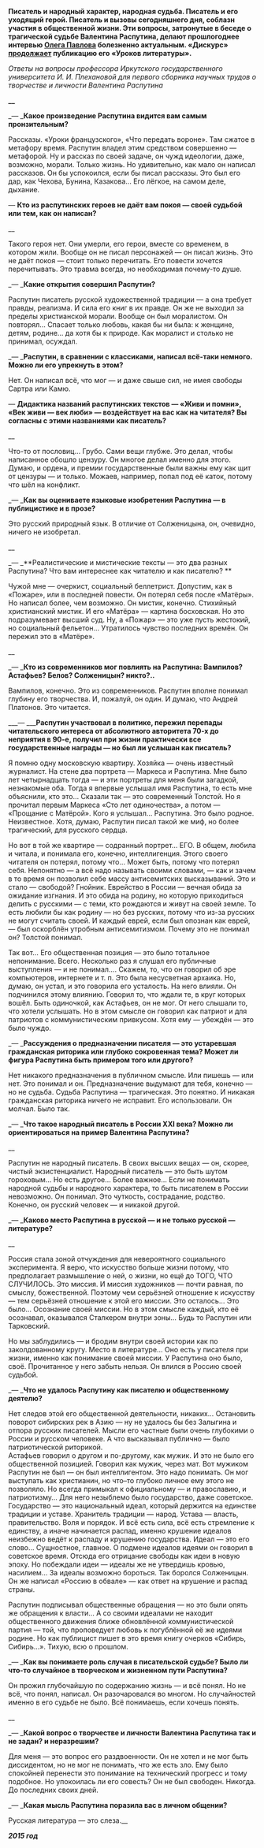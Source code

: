 **Писатель и народный характер, народная судьба. Писатель и его уходящий герой. Писатель и вызовы сегодняшнего дня, соблазн участия в общественной жизни. Эти вопросы, затронутые в беседе о трагической судьбе Валентина Распутина, делают прошлогоднее интервью [Олега Павлова](http://www.opavlov.orc.ru/) болезненно актуальным. «Дискурс» [продолжает](https://discours.io/articles/kultura/pisatel-dolzhen-byt-besstrashnym-no-ne-besstyzhim) публикацию его «Уроков литературы».**

_Ответы на вопросы профессора Иркутского государственного университета И. И. Плехановой для первого сборника научных трудов о творчестве и личности Валентина Распутина_

**__**

_— _**Какое произведение Распутина видится вам самым пронзительным?**

Рассказы. «Уроки французского», «Что передать вороне». Там сжатое в метафору время. Распутин владел этим средством совершенно — метафорой. Ну и рассказ по своей задаче, он чужд идеологии, даже, возможно, морали. Только жизнь. Но удивительно, как мало он написал рассказов. Он бы успокоился, если бы писал рассказы. Это был его дар, как Чехова, Бунина, Казакова… Его лёгкое, на самом деле, дыхание. 

— **Кто из распутинских героев не даёт вам покоя — своей судьбой или тем, как он написан?**

__

Такого героя нет. Они умерли, его герои, вместе со временем, в котором жили. Вообще он не писал персонажей — он писал жизнь. Это не даёт покоя — стоит только перечитать. Его повести хочется перечитывать. Это травма всегда, но необходимая почему-то душе. 

_— _**Какие открытия совершил Распутин?**

Распутин писатель русской художественной традиции — а она требует правды, реализма. И сила его книг в их правде. Он же не выходил за пределы христианской морали. Вообще он был моралистом. Он повторял… Спасает только любовь, какая бы ни была: к женщине, детям, родине… да хотя бы к природе. Как моралист и столько не принимал, осуждал.

_— _**Распутин, в сравнении с классиками, написал всё-таки немного. Можно ли его упрекнуть в этом?**

Нет. Он написал всё, что мог — и даже свыше сил, не имея свободы Сартра или Камю.

— **Дидактика названий распутинских текстов — «Живи и помни», «Век живи — век люби» — воздействует на вас как на читателя? Вы согласны с этими названиями как писатель?**

__

Что-то от пословиц… Грубо. Сами вещи глубже. Это делал, чтобы написанное обошло цензуру. Он многое делал именно для этого. Думаю, и ордена, и премии государственные были важны ему как щит от цензуры — и только. Можаев, например, попал под её каток, потому что шёл на конфликт.

_— _**Как вы оцениваете языковые изобретения Распутина — в публицистике и в прозе?**

Это русский природный язык. В отличие от Солженицына, он, очевидно, ничего не изобретал. 

__

_— _**Реалистические и мистические тексты — это два разных Распутина? Что вам интереснее как читателю и как писателю? **

Чужой мне — очеркист, социальный беллетрист. Допустим, как в «Пожаре», или в последней повести. Он потерял себя после «Матёры». Но написал более, чем возможно. Он мистик, конечно. Стихийный христианский мистик. И его «Матёра» — картина босховская. Но это подразумевает высший суд. Ну, а «Пожар» — это уже пусть жестокий, но социальный фельетон… Утратилось чувство последних времён. Он пережил это в «Матёре».

__

_— _**Кто из современников мог повлиять на Распутина: Вампилов? Астафьев? Белов? Солженицын? никто?..**

Вампилов, конечно. Это из современников. Распутин вполне понимал глубину его творчества. И, пожалуй, он один. И думаю, что Андрей Платонов. Это читается.

___— ___**Распутин участвовал в политике, пережил перепады читательского интереса от абсолютного авторитета 70-х до неприятия в 90-е, получил при жизни практически все государственные награды — но был ли услышан как писатель?**

Я помню одну московскую квартиру. Хозяйка — очень известный журналист. На стене два портрета — Маркеса и Распутина. Мне было лет четырнадцать тогда — и эти портреты для меня были загадкой, незнакомые оба. Тогда я впервые услышал имя Распутина, то есть мне объяснили, кто это… Сказали так — это современный Толстой. Но я прочитал первым Маркеса «Сто лет одиночества», а потом — «Прощание с Матёрой». Кого я услышал… Распутина. Это было родное. Неизвестное. Хотя, думаю, Распутин писал такой же миф, но более трагический, для русского сердца. 

Но вот в той же квартире — содранный портрет… ЕГО. В общем, любила и читала, и понимала его, конечно, интеллигенция. Этого своего читателя он потерял, потому что… Может быть, потому что потерял себя. Непонятно — а всё надо называть своими словами, — как и зачем в то время он позволил себе массу антисемитских высказываний. Это и стало — свободой? Гнойник. Еврейство в России — вечная обида за ожидание изгнания. И это обида на родину, но которую приходиться делить с русскими — с теми, кто рождаются и живут на своей земле. То есть любили бы как родину — но без русских, потому что из-за русских не могут считать своей. И каждый еврей, если был опознан как еврей, — был оскорблён утробным антисемитизмом. Почему это не понимал он? Толстой понимал. 

Так вот… Его общественная позиция — это было тотальное непонимание. Всего. Несколько раз я слушал его публичные выступления — и не понимал…. Скажем, то, что он говорил об эре компьютеров, интернете и т. п. Это была несусветная архаика. Но, думаю, он устал, и это говорила его усталость. На него влияли. Он подчинился этому влиянию. Говорил то, что ждали те, в круг которых вошёл. Быть одиночкой, как Астафьев, он не мог. От него слышали то, что хотели услышать. Но в этом смысле он говорил как патриот и для патриотов с коммунистическим привкусом. Хотя ему — убеждён — это было чуждо. 

_— _**Рассуждения о предназначении писателя — это устаревшая гражданская риторика или глубоко сокровенная тема? Может ли фигура Распутина быть примером того или другого?**

Нет никакого предназначения в публичном смысле. Или пишешь — или нет. Это понимал и он. Предназначение выдумают для тебя, конечно — но не судьба. Судьба Распутина — трагическая. Это понятно. И никакая гражданская риторика ничего не исправит. Его использовали. Он молчал. Было так.

_— _**Что такое народный писатель в России XXI века? Можно ли ориентироваться на пример Валентина Распутина?**

__

Распутин не народный писатель. В своих высших вещах — он, скорее, чистый экзистенциалист. Народный писатель — это быть шутом гороховым… Но есть другое… Более важное… Если не понимать народной судьбы и народного характера, то быть писателем в России невозможно. Он понимал. Это чуткость, сострадание, родство. Конечно, он русский человек — и никакой другой.

_— _**Каково место Распутина в русской — и не только русской — литературе?**

__

Россия стала зоной отчуждения для невероятного социального эксперимента. Я верю, что искусство больше жизни потому, что предполагает размышление о ней, о жизни, но ещё до ТОГО, ЧТО СЛУЧИЛОСЬ. Это миссия. И миссия художников — почти равная, по смыслу, божественной. Поэтому чем серьёзней отношение к искусству — тем серьёзней отношение к этой его миссии. Это осталось… Это было… Осознание своей миссии. Но в этом смысле каждый, кто её осознавал, оказывался Сталкером внутри зоны… Будь то Распутин или Тарковский. 

Но мы заблудились — и бродим внутри своей истории как по заколдованному кругу. Место в литературе… Оно есть у писателя при жизни, именно как понимание своей миссии. У Распутина оно было, своё. Прочитанное у него забыть нельзя. Он влился в Россию своей судьбой.

_— _**Что не удалось Распутину как писателю и общественному деятелю?**

Нет следов этой его общественной деятельности, никаких… Остановить поворот сибирских рек в Азию — ну не удалось бы без Залыгина и отпора русских писателей. Мысли его частные были очень глубокими о России и русском человеке. А что высказывал публично — было патриотической риторикой.   
Астафьев говорил о другом и по-другому, как мужик. И это не было его общественной позицией. Говорил как мужик, через мат. Вот мужиком Распутин не был — он был интеллигентом. Это надо понимать. Он мог выступать как христианин, но что–то глубоко личное ему этого не позволяло. Но всегда примыкал к официальному — и православию, и патриотизму… Для него незыблемо было государство, даже советское. Государство — это национальный идеал, который держится на единстве традиции и уставе. Хранитель традиции — народ. Устава — власть, правительство. Воля и порядок. И всё есть сила, всё есть стремление к единству, а иначе начинается распад, именно крушение идеалов неизбежно ведёт к распаду и крушению государства. Идеал — это его слово… Сущностное, главное. О подмене идеалов идеями он говорил в советское время. Отсюда его отрицание свободы как идеи в новую эпоху. Но побеждали идеи — идеалы же не утвердишь кровью, насилием… За идеалы возможно бороться. Так боролся Солженицын. Он же написал «Россию в обвале» — как ответ на крушение и распад страны. 

Распутин подписывал общественные обращения — но это были опять же обращения к власти… А со своими идеалами не находит общественного движения ближе обновлённой коммунистической партия — той, что проповедует любовь к погублённой её же идеями родине. Но как публицист пишет в это время книгу очерков «Сибирь, Сибирь…». Тихую, всю о прошлом. 

_— _**Как вы понимаете роль случая в писательской судьбе? Было ли что-то случайное в творческом и жизненном пути Распутина?**

Он прожил глубочайшую по содержанию жизнь — и всё понял. Но не всё, что понял, написал. Он разочаровался во многом. Но случайностей именно в его судьбе не было. Всё понимаешь, если хочешь понять. 

__

_— _**Какой вопрос о творчестве и личности Валентина Распутина так и не задан? и неразрешим?**

Для меня — это вопрос его раздвоенности. Он не хотел и не мог быть диссидентом, но не мог не понимать, что же есть зло. Ему было спокойней перенести это понимание на технический прогресс и тому подобное. Но упокоилась ли его совесть? Он не был свободен. Никогда. До последних своих дней. 

_— _**Какая мысль Распутина поразила вас в личном общении?**

Русская литература — это слеза.__

**_2015 год_**
